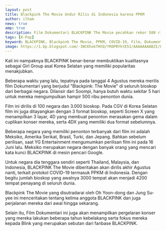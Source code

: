 ```yaml
---
layout: post
title: Blackpink The Movie Undur Rilis di Indonesia karena PPKM
author: ilham
news: true
amp: true
description: Film Dokumentari BLACKPINK The Movie pecahkan rekor 500 ribu penonton dalam waktu 5 hari di seluruh negara.
tags: [K-Pop]
keyword: BLACKPINK, Blackpink The Movie, PPKM, COVID-19, Film, Dokumentari
image: https://1.bp.blogspot.com/-IWCKhokfHtQ/YROPRYktE5I/AAAAAAAABZI/8Ky1cFVmXkUmbokGJoj3ggFvwT_dsbz-QCLcBGAsYHQ/s0/20210811_154914_0000.jpg
---
```

Kali ini nampaknya BLACKPINK benar-benar membuktikan kualitasnya sebagai Girl Group asal Korea Selatan yang memiliki popularitas menakjubkan.

Beberapa waktu yang lalu, tepatnya pada tanggal 4 Agustus mereka merilis film Dokumentari yang berjudul "Blackpink: The Movie" di seluruh bioskop dari berbagai negara. Dilansir dari Soompi, hanya butuh waktu sekitar 5 hari untuk mereka mengumpulkan hampir 500 ribu penonton dunia.

Film ini dirilis di 100 negara dan 3.000 bioskop. Pada CGV di Korea Selatan film ini juga ditayangkan dengan 3 format bioskop, seperti Screen X yang menampilkan 3 layar, 4D yang membuat penonton merasakan gema dalam cuplikan konser mereka, serta 4DX yang memiliki dua format sebelumnya.

Beberapa negara yang memiliki penonton terbanyak dari film ini adalah Meksiko, Amerika Serikat, Brasil, Turki, dan Jepang. Bahkan sebelum perilisan, saat YG Entertainment mengumumkan perilisan film ini pada 16 Juni lalu. Meksiko merupakan negara dengan banyak orang yang mencari kata kunci BLACKPINK di mesin pencari Google.

Untuk negara dia tenggara sendiri seperti Thailand, Malaysia, dan Indonesia, BLACKPINK The Movie diberitakan akan dirilis akhir Agustus nanti, terkait protokol COVID-19 termasuk PPKM di Indonesia. Dengan begitu jumlah bioskop yang awalnya 3000 tempat akan menjadi 4200 tempat penayang di seluruh dunia.

Blackpink The Movie yang disutradarai oleh Oh Yoon-dong dan Jung Su-yee ini menceritakan tentang kelima anggota BLACKPINK dan juga perjalanan mereka dari awal hingga sekarang.

Selain itu, Film Dokumentari ini juga akan menampilkan pergelaran konser yang mereka lakukan beberapa tahun kebelakang serta fokus mereka kepada Blink yang merupakan sebutan dari fanbase BLACKPINK.

